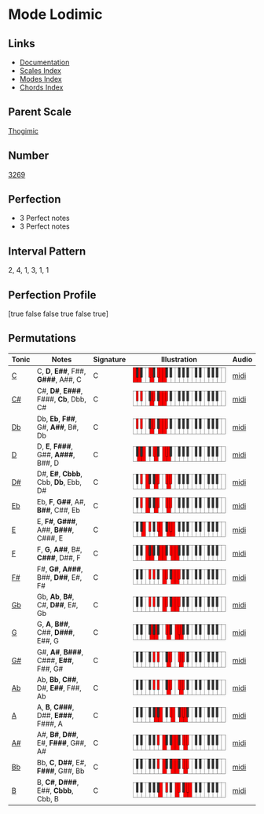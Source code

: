 # Mode Lodimic

## Links

- [Documentation](index.md)
- [Scales Index](Scales.md)
- [Modes Index](Modes.md)
- [Chords Index](Chords.md)

## Parent Scale

[Thogimic](ScaleThogimic.md)

## Number

[3269](https://ianring.com/musictheory/scales/3269)

## Perfection

- 3 Perfect notes
- 3 Perfect notes

## Interval Pattern

2, 4, 1, 3, 1, 1

## Perfection Profile

[true false false true false true]

## Permutations

| Tonic | Notes | Signature | Illustration | Audio |
|-------|-------|-----------|--------------|-------|
| [C](ModeCNaturalLodimic.md) | C, **D**, **E##**, F##, **G###**, A##, C | C | ![CNaturalLodimic](ModeCNaturalLodimic.png) | [midi](https://github.com/edipermadi/music/blob/main/docs/ModeCNaturalLodimic.mid?raw=true) |
| [C#](ModeCSharpLodimic.md) | C#, **D#**, **E###**, F###, **Cb**, Dbb, C# | C | ![CSharpLodimic](ModeCSharpLodimic.png) | [midi](https://github.com/edipermadi/music/blob/main/docs/ModeCSharpLodimic.mid?raw=true) |
| [Db](ModeDFlatLodimic.md) | Db, **Eb**, **F##**, G#, **A##**, B#, Db | C | ![DFlatLodimic](ModeDFlatLodimic.png) | [midi](https://github.com/edipermadi/music/blob/main/docs/ModeDFlatLodimic.mid?raw=true) |
| [D](ModeDNaturalLodimic.md) | D, **E**, **F###**, G##, **A###**, B##, D | C | ![DNaturalLodimic](ModeDNaturalLodimic.png) | [midi](https://github.com/edipermadi/music/blob/main/docs/ModeDNaturalLodimic.mid?raw=true) |
| [D#](ModeDSharpLodimic.md) | D#, **E#**, **Cbbb**, Cbb, **Db**, Ebb, D# | C | ![DSharpLodimic](ModeDSharpLodimic.png) | [midi](https://github.com/edipermadi/music/blob/main/docs/ModeDSharpLodimic.mid?raw=true) |
| [Eb](ModeEFlatLodimic.md) | Eb, **F**, **G##**, A#, **B##**, C##, Eb | C | ![EFlatLodimic](ModeEFlatLodimic.png) | [midi](https://github.com/edipermadi/music/blob/main/docs/ModeEFlatLodimic.mid?raw=true) |
| [E](ModeENaturalLodimic.md) | E, **F#**, **G###**, A##, **B###**, C###, E | C | ![ENaturalLodimic](ModeENaturalLodimic.png) | [midi](https://github.com/edipermadi/music/blob/main/docs/ModeENaturalLodimic.mid?raw=true) |
| [F](ModeFNaturalLodimic.md) | F, **G**, **A##**, B#, **C###**, D##, F | C | ![FNaturalLodimic](ModeFNaturalLodimic.png) | [midi](https://github.com/edipermadi/music/blob/main/docs/ModeFNaturalLodimic.mid?raw=true) |
| [F#](ModeFSharpLodimic.md) | F#, **G#**, **A###**, B##, **D##**, E#, F# | C | ![FSharpLodimic](ModeFSharpLodimic.png) | [midi](https://github.com/edipermadi/music/blob/main/docs/ModeFSharpLodimic.mid?raw=true) |
| [Gb](ModeGFlatLodimic.md) | Gb, **Ab**, **B#**, C#, **D##**, E#, Gb | C | ![GFlatLodimic](ModeGFlatLodimic.png) | [midi](https://github.com/edipermadi/music/blob/main/docs/ModeGFlatLodimic.mid?raw=true) |
| [G](ModeGNaturalLodimic.md) | G, **A**, **B##**, C##, **D###**, E##, G | C | ![GNaturalLodimic](ModeGNaturalLodimic.png) | [midi](https://github.com/edipermadi/music/blob/main/docs/ModeGNaturalLodimic.mid?raw=true) |
| [G#](ModeGSharpLodimic.md) | G#, **A#**, **B###**, C###, **E##**, F##, G# | C | ![GSharpLodimic](ModeGSharpLodimic.png) | [midi](https://github.com/edipermadi/music/blob/main/docs/ModeGSharpLodimic.mid?raw=true) |
| [Ab](ModeAFlatLodimic.md) | Ab, **Bb**, **C##**, D#, **E##**, F##, Ab | C | ![AFlatLodimic](ModeAFlatLodimic.png) | [midi](https://github.com/edipermadi/music/blob/main/docs/ModeAFlatLodimic.mid?raw=true) |
| [A](ModeANaturalLodimic.md) | A, **B**, **C###**, D##, **E###**, F###, A | C | ![ANaturalLodimic](ModeANaturalLodimic.png) | [midi](https://github.com/edipermadi/music/blob/main/docs/ModeANaturalLodimic.mid?raw=true) |
| [A#](ModeASharpLodimic.md) | A#, **B#**, **D##**, E#, **F###**, G##, A# | C | ![ASharpLodimic](ModeASharpLodimic.png) | [midi](https://github.com/edipermadi/music/blob/main/docs/ModeASharpLodimic.mid?raw=true) |
| [Bb](ModeBFlatLodimic.md) | Bb, **C**, **D##**, E#, **F###**, G##, Bb | C | ![BFlatLodimic](ModeBFlatLodimic.png) | [midi](https://github.com/edipermadi/music/blob/main/docs/ModeBFlatLodimic.mid?raw=true) |
| [B](ModeBNaturalLodimic.md) | B, **C#**, **D###**, E##, **Cbbb**, Cbb, B | C | ![BNaturalLodimic](ModeBNaturalLodimic.png) | [midi](https://github.com/edipermadi/music/blob/main/docs/ModeBNaturalLodimic.mid?raw=true) |

